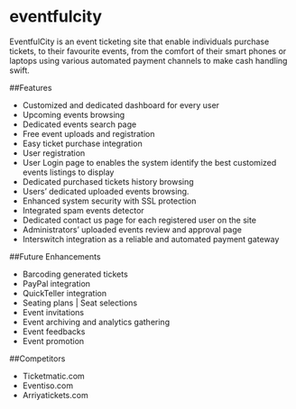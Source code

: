 # eventfulcity
EventfulCity is an event ticketing site that enable individuals purchase tickets, to their favourite events, from the comfort of their smart phones or laptops using various automated payment channels to make cash handling swift.

##Features
* Customized and dedicated dashboard for every user
* Upcoming events browsing
* Dedicated events search page
* Free event uploads and registration
* Easy ticket purchase integration
* User registration
* User Login page to enables the system identify the best customized events listings to display
* Dedicated purchased tickets history browsing
* Users’ dedicated uploaded events browsing.
* Enhanced system security with SSL protection
* Integrated spam events detector
* Dedicated contact us page for each registered user on the site
* Administrators’ uploaded events review and approval page
* Interswitch integration as a reliable and automated payment gateway
 
##Future Enhancements
* Barcoding generated tickets
* PayPal integration
* QuickTeller integration
* Seating plans | Seat selections
* Event invitations
* Event archiving and analytics gathering
* Event feedbacks
* Event promotion

##Competitors
* Ticketmatic.com
* Eventiso.com
* Arriyatickets.com
 
